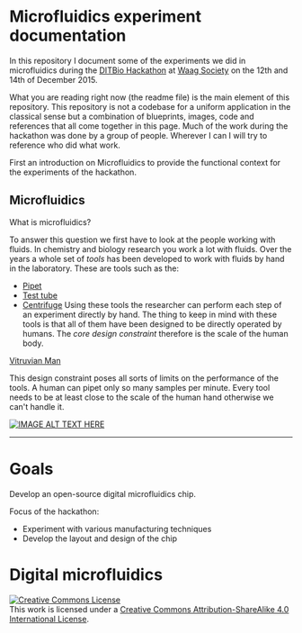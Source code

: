 # Microfluidics experiment documentation

In this repository I document some of the experiments we did in microfluidics during the [DITBio Hackathon](http://www.meetup.com/Dutch-DIY-Bio/events/227086115/) at [Waag Society](http://waag.org) on the
12th and 14th of December 2015.

What you are reading right now (the readme file) is the main element of this repository. This repository is not
a codebase for a uniform application in the classical sense but a combination of blueprints, images, code and references that all come together in this page. Much of the work during the hackathon was done by a group of people. Wherever I can I will try to reference who did what work.

First an introduction on Microfluidics to provide the functional context for the experiments of the hackathon.

## Microfluidics

What is microfluidics?

To answer this question we first have to look at the people working with fluids. In chemistry and biology research you work a lot with fluids. Over the years a whole set of _tools_ has been developed to work with fluids by hand in the laboratory.
These are tools such as the:
* [Pipet](https://en.wikipedia.org/wiki/Pipette)
* [Test tube](https://en.wikipedia.org/wiki/Test_tube)
* [Centrifuge](https://en.wikipedia.org/wiki/Centrifuge)
Using these tools the researcher can perform each step of an experiment directly by hand. The thing to keep in mind with these tools is that all of them have been designed to be directly operated by humans. The *core design constraint* therefore is the scale of the human body.

[Vitruvian Man](https://upload.wikimedia.org/wikipedia/commons/thumb/2/22/Da_Vinci_Vitruve_Luc_Viatour.jpg/176px-Da_Vinci_Vitruve_Luc_Viatour.jpg)

This design constraint poses all sorts of limits on the performance of the tools. A human can pipet only so many samples per minute. Every tool needs to be at least close to the scale of the human hand otherwise we can't handle it.


[![IMAGE ALT TEXT HERE](http://img.youtube.com/vi/t9vGEFjMJ7o/0.jpg)](http://www.youtube.com/watch?v=t9vGEFjMJ7o)

---

# Goals

Develop an open-source digital microfluidics chip.

Focus of the hackathon:

* Experiment with various manufacturing techniques
* Develop the layout and design of the chip


# Digital microfluidics


<a rel="license" href="http://creativecommons.org/licenses/by-sa/4.0/"><img alt="Creative Commons License" style="border-width:0" src="https://i.creativecommons.org/l/by-sa/4.0/88x31.png" /></a><br />This work is licensed under a <a rel="license" href="http://creativecommons.org/licenses/by-sa/4.0/">Creative Commons Attribution-ShareAlike 4.0 International License</a>.

